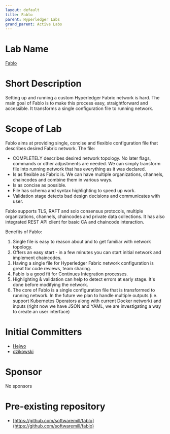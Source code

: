 ```yaml
---
layout: default
title: Fablo
parent: Hyperledger Labs
grand_parent: Active Labs
---
```

# Lab Name
[Fablo](https://github.com/hyperledger-labs/fablo)

# Short Description
Setting up and running a custom Hyperledger Fabric network is hard. The main goal of Fablo is to make this process easy, straightforward and accessible. It transforms a single configuration file to running network.

# Scope of Lab
Fablo aims at providing single, concise and flexible configuration file that describes desired Fabric network. The file:
- COMPLETELY describes desired network topology. No later flags, commands or other adjustments are needed. We can simply transform file into running network that has everything as it was declared.
- Is as flexible as Fabric is. We can have multiple organizations, channels, chaincodes and combine them in various ways.
- Is as concise as possible.
- File has schema and syntax highlighting to speed up work.
- Validation stage detects bad design decisions and communicates with user.

Fablo supports TLS, RAFT and solo consensus protocols, multiple organizations, channels, chaincodes and private data collections. It has also integrated REST API client for basic CA and chaincode interaction.

Benefits of Fablo:
1. Single file is easy to reason about and to get familiar with network topology.
2. Offers an easy start - in a few minutes you can start initial network and implement chaincodes.
3. Having a single file for Hyperledger Fabric network configuration is great for code reviews, team sharing.
4. Fablo is a good fit for Continues Integration processes.
5. Highlighting & validation can help to detect errors at early stage. It's done before modifying the network.
6. The core of Fablo is a single configuration file that is transformed to running network. In the future we plan to handle multiple outputs (i.e. support Kubernetes Operators along with current Docker network) and inputs (right now we have JSON and YAML, we are investigating a way to create an user interface)

# Initial Committers
- [Hejwo](https://github.com/Hejwo)
- [dzikowski](https://github.com/dzikowski)

# Sponsor
No sponsors

# Pre-existing repository
- [https://github.com/softwaremill/fablo](https://github.com/softwaremill/fablo)
